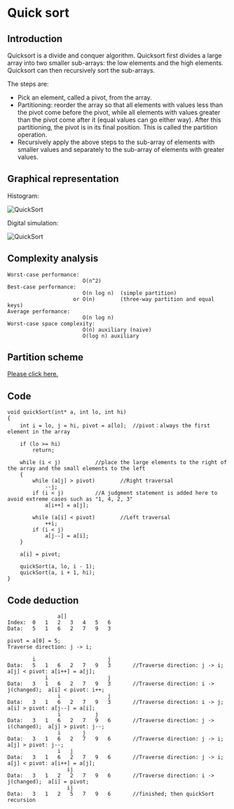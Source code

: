 # Quick sort
## Introduction

Quicksort is a divide and conquer algorithm. Quicksort first divides a large array into two smaller sub-arrays: the low elements and the high elements. Quicksort can then recursively sort the sub-arrays.

The steps are:
* Pick an element, called a pivot, from the array.
* Partitioning: reorder the array so that all elements with values less than the pivot come before the pivot, while all elements with values greater than the pivot come after it (equal values can go either way). After this partitioning, the pivot is in its final position. This is called the partition operation.
* Recursively apply the above steps to the sub-array of elements with smaller values and separately to the sub-array of elements with greater values.

## Graphical representation

Histogram:

![QuickSort](https://github.com/ToyoBai/Algorithm/blob/master/Sorting%20Algorithm/Sorting%20Algorithm%20Image/QuickSort1.gif?raw=true "QuickSort")

Digital simulation:

![QuickSort](https://github.com/ToyoBai/Algorithm/blob/master/Sorting%20Algorithm/Sorting%20Algorithm%20Image/QuickSort2.png?raw=true "QuickSort")

## Complexity analysis
    Worst-case performance:
                            O(n^2)
    Best-case performance:
                            O(n log n)  (simple partition)
                         or O(n)        (three-way partition and equal keys)
    Average performance:
                            O(n log n)
    Worst-case space complexity:
                            O(n) auxiliary (naive)
                            O(log n) auxiliary
## Partition scheme
[Please click here.](https://en.wikipedia.org/wiki/Quicksort "wikipedia")
        
## Code  
    void quickSort(int* a, int lo, int hi)		
    {
	    int i = lo, j = hi, pivot = a[lo];	//pivot：always the first element in the array

	    if (lo >= hi)
		    return;

        while (i < j)			//place the large elements to the right of the array and the small elements to the left
        {
            while (a[j] > pivot)		//Right traversal
                --j;
            if (i < j)			//A judgment statement is added here to avoid extreme cases such as "1, 4, 2, 3"
                a[i++] = a[j];

            while (a[i] < pivot)		//Left traversal
                ++i;
            if (i < j)
                a[j--] = a[i];
        }

        a[i] = pivot;

        quickSort(a, lo, i - 1);
        quickSort(a, i + 1, hi);
    }
    
## Code deduction
                    a[]
    Index:  0   1   2   3   4   5   6
    Data:   5   1   6   2   7   9   3
        
    pivot = a[0] = 5;   
    Traverse direction: j -> i;
    
            i                       j
    Data:   5   1   6   2   7   9   3       //Traverse direction: j -> i;		a[j] < pivot: a[i++] = a[j];  
                i                   j
    Data:   3   1   6   2   7   9   3       //Traverse direction: i -> j(changed);	a[i] < pivot: i++;
                    i               j
    Data:   3   1   6   2   7   9   3       //Traverse direction: i -> j;		a[i] > pivot: a[j--] = a[i];
                    i           j
    Data:   3   1   6   2   7   9   6       //Traverse direction: j -> i(changed);	a[j] > pivot: j--;
                    i       j
    Data:   3   1   6   2   7   9   6       //Traverse direction: j -> i;		a[j] > pivot: j--;
                    i   j
    Data:   3   1   6   2   7   9   6       //Traverse direction: j -> i;		a[j] < pivot: a[i++] = a[j];
                       ij
    Data:   3   1   2   2   7   9   6       //Traverse direction: i -> j(changed);	a[i] = pivot;
                       ij
    Data:   3   1   2   5   7   9   6       //finished; then quickSort recursion
